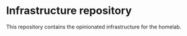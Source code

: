 # Infrastructure repository

This repository contains the opinionated infrastructure for the homelab.
